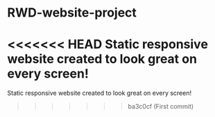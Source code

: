 # RWD-website-project
<<<<<<< HEAD
Static responsive website created to look great on every screen!
=======
Static responsive website created to look great on every screen! 
>>>>>>> ba3c0cf (First commit)
